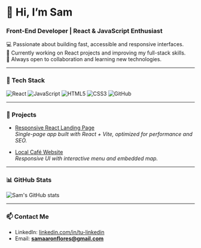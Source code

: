 # 👋 Hi, I’m Sam
### Front-End Developer | React & JavaScript Enthusiast

💻 Passionate about building fast, accessible and responsive interfaces.  
🚀 Currently working on React projects and improving my full-stack skills.  
🌱 Always open to collaboration and learning new technologies.

---

### 🔧 Tech Stack
![React](https://img.shields.io/badge/React-20232A?style=for-the-badge&logo=react&logoColor=61DAFB)
![JavaScript](https://img.shields.io/badge/JavaScript-323330?style=for-the-badge&logo=javascript&logoColor=F7DF1E)
![HTML5](https://img.shields.io/badge/HTML5-E34F26?style=for-the-badge&logo=html5&logoColor=white)
![CSS3](https://img.shields.io/badge/CSS3-1572B6?style=for-the-badge&logo=css3&logoColor=white)
![GitHub](https://img.shields.io/badge/GitHub-181717?style=for-the-badge&logo=github&logoColor=white)

---

### 🚀 Projects
- [Responsive React Landing Page](https://responsive-react-landing-vite.netlify.app/)  
  *Single-page app built with React + Vite, optimized for performance and SEO.*

- [Local Café Website](https://primaverac.netlify.app/)  
  *Responsive UI with interactive menu and embedded map.*

---

### 📊 GitHub Stats
![Sam's GitHub stats](https://github-readme-stats.vercel.app/api?username=SamSch01&show_icons=true&theme=tokyonight)

---

### 📫 Contact Me
- LinkedIn: [linkedin.com/in/tu-linkedin](https://linkedin.com/in/tu-linkedin)
- Email: **samaaronflores@gmail.com**
